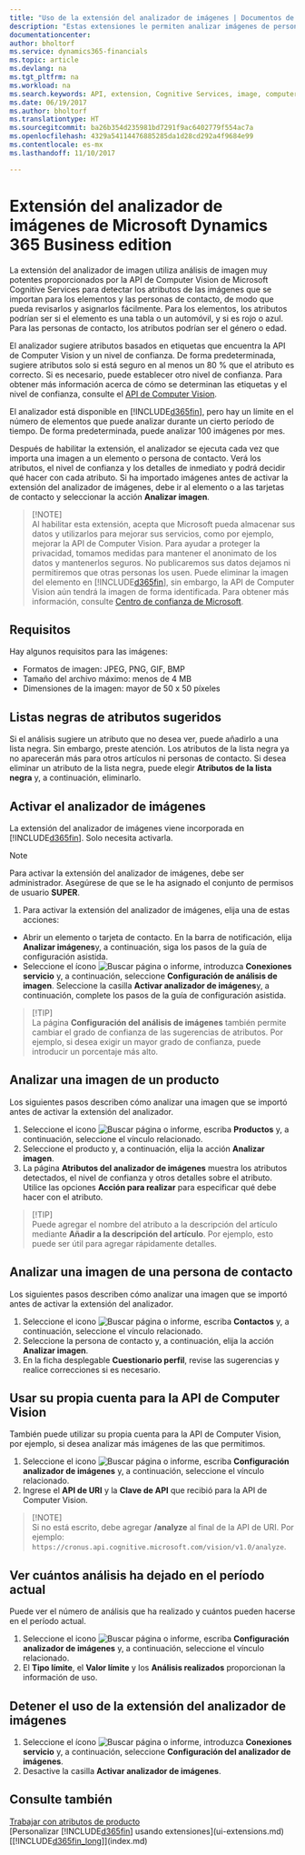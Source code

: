 ```yaml
---
title: "Uso de la extensión del analizador de imágenes | Documentos de Microsoft"
description: "Estas extensiones le permiten analizar imágenes de personas de contacto y elementos para encontrar atributos, para que pueda asignarlos rápidamente en Dynamics 365."
documentationcenter: 
author: bholtorf
ms.service: dynamics365-financials
ms.topic: article
ms.devlang: na
ms.tgt_pltfrm: na
ms.workload: na
ms.search.keywords: API, extension, Cognitive Services, image, computer vision, attribute, tag, recognition
ms.date: 06/19/2017
ms.author: bholtorf
ms.translationtype: HT
ms.sourcegitcommit: ba26b354d235981bd7291f9ac6402779f554ac7a
ms.openlocfilehash: 4329a54114476885285da1d28cd292a4f9684e99
ms.contentlocale: es-mx
ms.lasthandoff: 11/10/2017

---
```


# <a name="the-image-analyzer-extension-for-microsoft-dynamics-365-business-edition"></a>Extensión del analizador de imágenes de Microsoft Dynamics 365 Business edition
La extensión del analizador de imagen utiliza análisis de imagen muy potentes proporcionados por la API de Computer Vision de Microsoft Cognitive Services para detectar los atributos de las imágenes que se importan para los elementos y las personas de contacto, de modo que pueda revisarlos y asignarlos fácilmente. Para los elementos, los atributos podrían ser si el elemento es una tabla o un automóvil, y si es rojo o azul. Para las personas de contacto, los atributos podrían ser el género o edad.

El analizador sugiere atributos basados en etiquetas que encuentra la API de Computer Vision y un nivel de confianza. De forma predeterminada, sugiere atributos solo si está seguro en al menos un 80 % que el atributo es correcto. Si es necesario, puede establecer otro nivel de confianza. Para obtener más información acerca de cómo se determinan las etiquetas y el nivel de confianza, consulte el [API de Computer Vision](https://go.microsoft.com/fwlink/?linkid=851476).  

El analizador está disponible en [!INCLUDE[d365fin](includes/d365fin_md.md)], pero hay un límite en el número de elementos que puede analizar durante un cierto período de tiempo. De forma predeterminada, puede analizar 100 imágenes por mes.

Después de habilitar la extensión, el analizador se ejecuta cada vez que importa una imagen a un elemento o persona de contacto. Verá los atributos, el nivel de confianza y los detalles de inmediato y podrá decidir qué hacer con cada atributo. Si ha importado imágenes antes de activar la extensión del analizador de imágenes, debe ir al elemento o a las tarjetas de contacto y seleccionar la acción **Analizar imagen**.  

>   [!NOTE]  
>   Al habilitar esta extensión, acepta que Microsoft pueda almacenar sus datos y utilizarlos para mejorar sus servicios, como por ejemplo, mejorar la API de Computer Vision. Para ayudar a proteger la privacidad, tomamos medidas para mantener el anonimato de los datos y mantenerlos seguros. No publicaremos sus datos dejamos ni permitiremos que otras personas los usen. Puede eliminar la imagen del elemento en [!INCLUDE[d365fin](includes/d365fin_md.md)], sin embargo, la API de Computer Vision aún tendrá la imagen de forma identificada. Para obtener más información, consulte [Centro de confianza de Microsoft](https://go.microsoft.com/fwlink/?linkid=851463).

## <a name="requirements"></a>Requisitos
Hay algunos requisitos para las imágenes:

* Formatos de imagen: JPEG, PNG, GIF, BMP  
* Tamaño del archivo máximo: menos de 4 MB  
* Dimensiones de la imagen: mayor de 50 x 50 píxeles  

## <a name="blacklisting-suggested-attributes"></a>Listas negras de atributos sugeridos
Si el análisis sugiere un atributo que no desea ver, puede añadirlo a una lista negra. Sin embargo, preste atención. Los atributos de la lista negra ya no aparecerán más para otros artículos ni personas de contacto. Si desea eliminar un atributo de la lista negra, puede elegir **Atributos de la lista negra** y, a continuación, eliminarlo.

## <a name="to-enable-image-analyzer"></a>Activar el analizador de imágenes
La extensión del analizador de imágenes viene incorporada en [!INCLUDE[d365fin](includes/d365fin_md.md)]. Solo necesita activarla.

> [!NOTE]  
> Para activar la extensión del analizador de imágenes, debe ser administrador. Asegúrese de que se le ha asignado el conjunto de permisos de usuario **SUPER**.

1. Para activar la extensión del analizador de imágenes, elija una de estas acciones:

* Abrir un elemento o tarjeta de contacto. En la barra de notificación, elija **Analizar imágenes**y, a continuación, siga los pasos de la guía de configuración asistida.  
* Seleccione el ícono ![Buscar página o informe](media/ui-search/search_small.png "Buscar página o informe"), introduzca **Conexiones servicio** y, a continuación, seleccione **Configuración de análisis de imagen**. Seleccione la casilla **Activar analizador de imágenes**y, a continuación, complete los pasos de la guía de configuración asistida.  

>   [!TIP]  
>   La página **Configuración del análisis de imágenes** también permite cambiar el grado de confianza de las sugerencias de atributos. Por ejemplo, si desea exigir un mayor grado de confianza, puede introducir un porcentaje más alto.

## <a name="to-analyze-an-image-of-an-item"></a>Analizar una imagen de un producto
Los siguientes pasos describen cómo analizar una imagen que se importó antes de activar la extensión del analizador.  

1. Seleccione el icono ![Buscar página o informe](media/ui-search/search_small.png "icono Buscar página o informe"), escriba **Productos** y, a continuación, seleccione el vínculo relacionado.  
2. Seleccione el producto y, a continuación, elija la acción **Analizar imagen**.  
3. La página **Atributos del analizador de imágenes** muestra los atributos detectados, el nivel de confianza y otros detalles sobre el atributo. Utilice las opciones **Acción para realizar** para especificar qué debe hacer con el atributo.  

>   [!TIP]  
>   Puede agregar el nombre del atributo a la descripción del artículo mediante **Añadir a la descripción del artículo**. Por ejemplo, esto puede ser útil para agregar rápidamente detalles.  

## <a name="to-analyze-a-picture-of-a-contact-person"></a>Analizar una imagen de una persona de contacto
Los siguientes pasos describen cómo analizar una imagen que se importó antes de activar la extensión del analizador.  

1. Seleccione el icono ![Buscar página o informe](media/ui-search/search_small.png "icono Buscar página o informe"), escriba **Contactos** y, a continuación, seleccione el vínculo relacionado.  
2. Seleccione la persona de contacto y, a continuación, elija la acción **Analizar imagen**.  
3. En la ficha desplegable **Cuestionario perfil**, revise las sugerencias y realice correcciones si es necesario.  

## <a name="to-use-your-own-account-for-the-computer-vision-api"></a>Usar su propia cuenta para la API de Computer Vision
También puede utilizar su propia cuenta para la API de Computer Vision, por ejemplo, si desea analizar más imágenes de las que permitimos.  

1. Seleccione el icono ![Buscar página o informe](media/ui-search/search_small.png "icono Buscar página o informe"), escriba **Configuración analizador de imágenes** y, a continuación, seleccione el vínculo relacionado.  
2. Ingrese el **API de URI** y la **Clave de API** que recibió para la API de Computer Vision.  

>   [!NOTE]  
>   Si no está escrito, debe agregar **/analyze** al final de la API de URI. Por ejemplo: ```https://cronus.api.cognitive.microsoft.com/vision/v1.0/analyze```.

## <a name="to-see-how-many-analyses-you-have-left-in-the-current-period"></a>Ver cuántos análisis ha dejado en el período actual
Puede ver el número de análisis que ha realizado y cuántos pueden hacerse en el período actual.  

1. Seleccione el icono ![Buscar página o informe](media/ui-search/search_small.png "icono Buscar página o informe"), escriba **Configuración analizador de imágenes** y, a continuación, seleccione el vínculo relacionado.  
2. El **Tipo límite**, el **Valor límite** y los **Análisis realizados** proporcionan la información de uso.  

## <a name="to-stop-using-the-image-analyzer-extension"></a>Detener el uso de la extensión del analizador de imágenes
1. Seleccione el ícono ![Buscar página o informe](media/ui-search/search_small.png "Buscar página o informe"), introduzca **Conexiones servicio** y, a continuación, seleccione **Configuración del analizador de imágenes**.  
2. Desactive la casilla **Activar analizador de imágenes**.  

## <a name="see-also"></a>Consulte también
[Trabajar con atributos de producto](inventory-how-work-item-attributes.md)  
[Personalizar [!INCLUDE[d365fin](includes/d365fin_md.md)] usando extensiones](ui-extensions.md)  
[[!INCLUDE[d365fin_long](includes/d365fin_long_md.md)]](index.md)  

